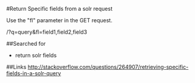 #Return Specific fields from a solr request

Use the "fl" parameter in the GET request.

/?q=query&fl=field1,field2,field3


##Searched for
* return solr fields

##Links
http://stackoverflow.com/questions/264907/retrieving-specific-fields-in-a-solr-query

